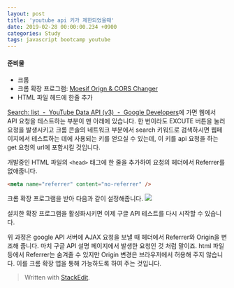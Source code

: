 ```yaml
---
layout: post
title: 'youtube api 키가 제한되었을때'
date: 2019-02-28 00:00:00.234 +0900
categories: Study
tags: javascript bootcamp youtube
---
```


#### 준비물

- 크롬
- 크롬 확장 프로그램: [Moesif Orign & CORS Changer](https://chrome.google.com/webstore/detail/moesif-orign-cors-changer/digfbfaphojjndkpccljibejjbppifbc?utm_source=chrome-ntp-icon)
- HTML 파일 헤드에 한줄 추가

[Search: list &nbsp;-&nbsp; YouTube Data API (v3) &nbsp;-&nbsp; Google Developers](https://developers.google.com/youtube/v3/docs/search/list?hl=ko&apix_params=%7B%22part%22%3A%22snippet%22%2C%22safeSearch%22%3A%22none%22%2C%22type%22%3A%22video%22%2C%22fields%22%3A%22items%2Fid%2FvideoId%2Citems%2Fsnippet%2Ftitle%2Citems%2Fsnippet%2Fdescription%2Citems%2Fsnippet%2Fthumbnails%2Fdefault%2Furl%22%7D)에 가면 웹에서 API 요청을 테스트하는 부분이 맨 아래에 있습니다. 한 번이라도 EXCUTE 버튼을 눌러 요청을 발생시키고 크롬 콘솔의 네트워크 부분에서 search 키워드로 검색하시면 웹페이지에서 테스트하는 데에 사용되는 키를 얻으실 수 있는데, 이 키를 api 요청을 하는 get 요청의 url에 포함시킬 것입니다.

개발중인 HTML 파일의 `<head>` 태그에 한 줄을 추가하여 요청의 헤더에서 Referrer를 없애줍니다.

```html
<meta name="referrer" content="no-referrer" />
```

크롬 확장 프로그램을 받아 다음과 같이 설정해줍니다.
![](https://res.cloudinary.com/rockheung/image/upload/v1551350351/github.io/github_page_-_stackedit.io/google_api_hack.png)

설치한 확장 프로그램을 활성화시키면 이제 구글 API 테스트를 다시 시작할 수 있습니다.

위 과정은 google API 서버에 AJAX 요청을 보낼 때 헤더에서 Referrer와 Origin을 변조해 줍니다. 마치 구글 API 설명 페이지에서 발생한 요청인 것 처럼 말이죠. html 파일 등에서 Referrer는 숨겨줄 수 있지만 Origin 변경은 브라우저에서 허용해 주지 않습니다. 이를 크롬 확장 앱을 통해 가능하도록 하여 주는 것입니다.

> Written with [StackEdit](https://stackedit.io/).
